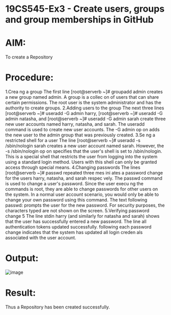 # 19CS545-Ex3 - Create users, groups and group memberships in GitHub

# AIM:
To create a Repository

# Procedure:
1.Crea ng a group The first line [root@serverb ~]# groupadd admin creates a new group named admin. A group is a collec on of users that can share certain permissions. The root user is the system administrator and has the authority to create groups.
2.Adding users to the group The next three lines [root@serverb ~]# useradd -G admin harry, [root@serverb ~]# useradd -G admin natasha, and [root@serverb ~]# useradd -G admin sarah create three new user accounts named harry, natasha, and sarah. The useradd command is used to create new user accounts. The -G admin op on adds the new user to the admin group that was previously created.
3.Se ng a restricted shell for a user The line [root@serverb ~]# useradd -s /sbin/nologin sarah creates a new user account named sarah. However, the -s /sbin/nologin op on specifies that the user's shell is set to /sbin/nologin. This is a special shell that restricts the user from logging into the system using a standard login method. Users with this shell can only be granted access through special means.
4.Changing passwords The lines [root@serverb ~]# passwd repeated three mes ini ates a password change for the users harry, natasha, and sarah respec vely. The passwd command is used to change a user's password. Since the user execu ng the commands is root, they are able to change passwords for other users on the system. In a normal user account scenario, you would only be able to change your own password using this command. The text following passwd: prompts the user for the new password. For security purposes, the characters typed are not shown on the screen.
5.Verifying password change 5 The line stdin harry (and similarly for natasha and sarah) shows that the user has successfully entered a new password. The line all authentication tokens updated successfully. following each password change indicates that the system has updated all login creden als associated with the user account.

# Output:
![image](https://github.com/user-attachments/assets/dc519974-034b-4f42-ad7a-9c8889fd4a42)

# Result:
Thus a Repository has been created successfully.
